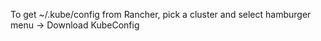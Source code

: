 To get ~/.kube/config from Rancher, pick a cluster and select hamburger menu -> Download KubeConfig
